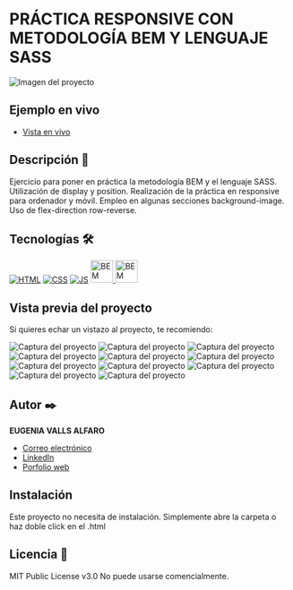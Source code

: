 # PRÁCTICA RESPONSIVE CON METODOLOGÍA BEM Y LENGUAJE SASS

![Imagen del proyecto](https://raw.githubusercontent.com/eugeniavalls/practica4-puente/main/src/assets/screenshots/01.png)

## Ejemplo en vivo

- [Vista en vivo](URL-de-github-pages-de-este-proyecto)

## Descripción 📑

Ejercicio para poner en práctica la metodología BEM y el lenguaje SASS.
Utilización de display y position.
Realización de la práctica en responsive para ordenador y móvil.
Empleo en algunas secciones background-image.
Uso de flex-direction row-reverse.

## Tecnologías 🛠

<!-- Iconos sacados de: https://github.com/hendrasob/badges/blob/master/README.md y https://github.com/alexandresanlim/Badges4-README.md-Profile -->

[![HTML](https://img.shields.io/badge/HTML5-E34F26?style=for-the-badge&logo=html5&logoColor=white)](https://es.wikipedia.org/wiki/HTML5)
[![CSS](https://img.shields.io/badge/CSS3-1572B6?style=for-the-badge&logo=css3&logoColor=white)](https://es.wikipedia.org/wiki/CSS)
[![JS](https://img.shields.io/badge/JavaScript-F7DF1E?style=for-the-badge&logo=javascript&logoColor=black)](https://es.wikipedia.org/wiki/JavaScript)
<a href="https://getbem.com/">
<img src="http://jennyknuth.com/wp-content/uploads/2018/03/BEM-1.png" target="_blank" rel="noreferrer" width="40" height="40" alt="BEM metodology">
<a href="https://sass-lang.com/">
<img src="https://upload.wikimedia.org/wikipedia/commons/thumb/9/96/Sass_Logo_Color.svg/2560px-Sass_Logo_Color.svg.png" target="_blank" rel="noreferrer" width="40" alt="BEM metodology">
</a>
</a>

## Vista previa del proyecto

Si quieres echar un vistazo al proyecto, te recomiendo:

![Captura del proyecto](https://raw.githubusercontent.com/eugeniavalls/practica4-puente/main/src/assets/screenshots/02.png)
![Captura del proyecto](https://raw.githubusercontent.com/eugeniavalls/practica4-puente/main/src/assets/screenshots/03.png)
![Captura del proyecto](https://raw.githubusercontent.com/eugeniavalls/practica4-puente/main/src/assets/screenshots/04.png)
![Captura del proyecto](https://raw.githubusercontent.com/eugeniavalls/practica4-puente/main/src/assets/screenshots/05.png)
![Captura del proyecto](https://raw.githubusercontent.com/eugeniavalls/practica4-puente/main/src/assets/screenshots/06.png)
![Captura del proyecto](https://raw.githubusercontent.com/eugeniavalls/practica4-puente/main/src/assets/screenshots/07.png)
![Captura del proyecto](https://raw.githubusercontent.com/eugeniavalls/practica4-puente/main/src/assets/screenshots/08.png)
![Captura del proyecto](https://raw.githubusercontent.com/eugeniavalls/practica4-puente/main/src/assets/screenshots/09.png)
![Captura del proyecto](https://raw.githubusercontent.com/eugeniavalls/practica4-puente/main/src/assets/screenshots/10.png)
![Captura del proyecto](https://raw.githubusercontent.com/eugeniavalls/practica4-puente/main/src/assets/screenshots/11.png)
![Captura del proyecto](https://raw.githubusercontent.com/eugeniavalls/practica4-puente/main/src/assets/screenshots/12.png)

## Autor ✒️

**EUGENIA VALLS ALFARO**

- [Correo electrónico](e.vallsalfaro@gmail.com)
- [LinkedIn](https://www.linkedin.com/in/eugenia-valls-alfaro-540b1a20a)
- [Porfolio web](https://tu-dominio.com/)

## Instalación

Este proyecto no necesita de instalación. Simplemente abre la carpeta o haz doble click en el .html

## Licencia 📄

MIT Public License v3.0
No puede usarse comencialmente.
